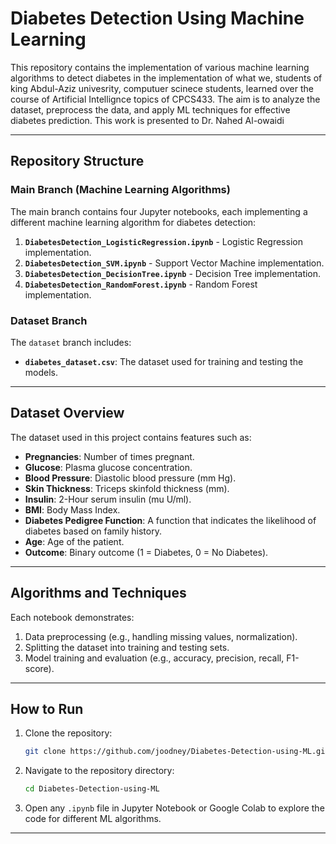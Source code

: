 # **Diabetes Detection Using Machine Learning**

This repository contains the implementation of various machine learning algorithms to detect diabetes in the implementation of what we, students of king Abdul-Aziz univesrity, computuer scinece students, learned over the course of Artificial Intellignce topics of CPCS433. The aim is to analyze the dataset, preprocess the data, and apply ML techniques for effective diabetes prediction.
This work is presented to Dr. Nahed Al-owaidi

---

## **Repository Structure**

### **Main Branch** (Machine Learning Algorithms)
The main branch contains four Jupyter notebooks, each implementing a different machine learning algorithm for diabetes detection:
1. **`DiabetesDetection_LogisticRegression.ipynb`** - Logistic Regression implementation.
2. **`DiabetesDetection_SVM.ipynb`** - Support Vector Machine implementation.
3. **`DiabetesDetection_DecisionTree.ipynb`** - Decision Tree implementation.
4. **`DiabetesDetection_RandomForest.ipynb`** - Random Forest implementation.

### **Dataset Branch**
The `dataset` branch includes:
- **`diabetes_dataset.csv`**: The dataset used for training and testing the models.

---

## **Dataset Overview**
The dataset used in this project contains features such as:
- **Pregnancies**: Number of times pregnant.
- **Glucose**: Plasma glucose concentration.
- **Blood Pressure**: Diastolic blood pressure (mm Hg).
- **Skin Thickness**: Triceps skinfold thickness (mm).
- **Insulin**: 2-Hour serum insulin (mu U/ml).
- **BMI**: Body Mass Index.
- **Diabetes Pedigree Function**: A function that indicates the likelihood of diabetes based on family history.
- **Age**: Age of the patient.
- **Outcome**: Binary outcome (1 = Diabetes, 0 = No Diabetes).

---

## **Algorithms and Techniques**
Each notebook demonstrates:
1. Data preprocessing (e.g., handling missing values, normalization).
2. Splitting the dataset into training and testing sets.
3. Model training and evaluation (e.g., accuracy, precision, recall, F1-score).

---

## **How to Run**
1. Clone the repository:
   ```bash
   git clone https://github.com/joodney/Diabetes-Detection-using-ML.git
   ```
2. Navigate to the repository directory:
   ```bash
   cd Diabetes-Detection-using-ML
   ```
3. Open any `.ipynb` file in Jupyter Notebook or Google Colab to explore the code for different ML algorithms.

---

